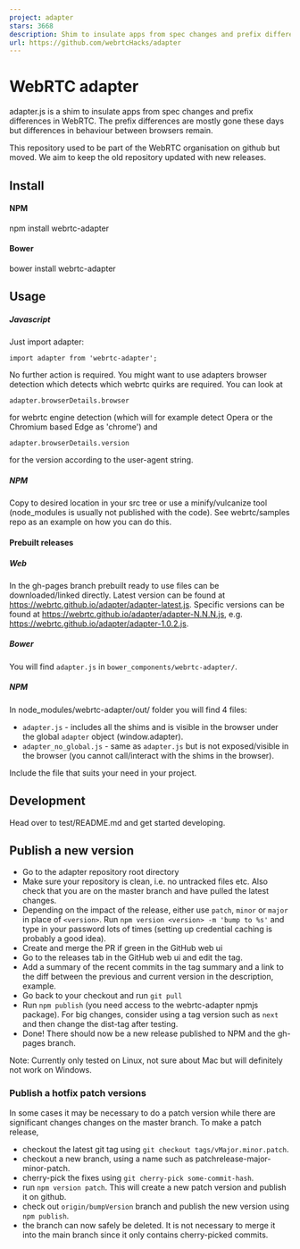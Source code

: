 ```yaml
---
project: adapter
stars: 3668
description: Shim to insulate apps from spec changes and prefix differences. Latest adapter.js release:
url: https://github.com/webrtcHacks/adapter
---
```


WebRTC adapter
==============

adapter.js is a shim to insulate apps from spec changes and prefix differences in WebRTC. The prefix differences are mostly gone these days but differences in behaviour between browsers remain.

This repository used to be part of the WebRTC organisation on github but moved. We aim to keep the old repository updated with new releases.

Install
-------

#### NPM

npm install webrtc-adapter

#### Bower

bower install webrtc-adapter

Usage
-----

##### Javascript

Just import adapter:

```
import adapter from 'webrtc-adapter';
```

No further action is required. You might want to use adapters browser detection which detects which webrtc quirks are required. You can look at

```
adapter.browserDetails.browser
```

for webrtc engine detection (which will for example detect Opera or the Chromium based Edge as 'chrome') and

```
adapter.browserDetails.version
```

for the version according to the user-agent string.

##### NPM

Copy to desired location in your src tree or use a minify/vulcanize tool (node\_modules is usually not published with the code). See webrtc/samples repo as an example on how you can do this.

#### Prebuilt releases

##### Web

In the gh-pages branch prebuilt ready to use files can be downloaded/linked directly. Latest version can be found at https://webrtc.github.io/adapter/adapter-latest.js. Specific versions can be found at https://webrtc.github.io/adapter/adapter-N.N.N.js, e.g. https://webrtc.github.io/adapter/adapter-1.0.2.js.

##### Bower

You will find `adapter.js` in `bower_components/webrtc-adapter/`.

##### NPM

In node\_modules/webrtc-adapter/out/ folder you will find 4 files:

-   `adapter.js` - includes all the shims and is visible in the browser under the global `adapter` object (window.adapter).
-   `adapter_no_global.js` - same as `adapter.js` but is not exposed/visible in the browser (you cannot call/interact with the shims in the browser).

Include the file that suits your need in your project.

Development
-----------

Head over to test/README.md and get started developing.

Publish a new version
---------------------

-   Go to the adapter repository root directory
-   Make sure your repository is clean, i.e. no untracked files etc. Also check that you are on the master branch and have pulled the latest changes.
-   Depending on the impact of the release, either use `patch`, `minor` or `major` in place of `<version>`. Run `npm version <version> -m 'bump to %s'` and type in your password lots of times (setting up credential caching is probably a good idea).
-   Create and merge the PR if green in the GitHub web ui
-   Go to the releases tab in the GitHub web ui and edit the tag.
-   Add a summary of the recent commits in the tag summary and a link to the diff between the previous and current version in the description, example.
-   Go back to your checkout and run `git pull`
-   Run `npm publish` (you need access to the webrtc-adapter npmjs package). For big changes, consider using a tag version such as `next` and then change the dist-tag after testing.
-   Done! There should now be a new release published to NPM and the gh-pages branch.

Note: Currently only tested on Linux, not sure about Mac but will definitely not work on Windows.

### Publish a hotfix patch versions

In some cases it may be necessary to do a patch version while there are significant changes changes on the master branch. To make a patch release,

-   checkout the latest git tag using `git checkout tags/vMajor.minor.patch`.
-   checkout a new branch, using a name such as patchrelease-major-minor-patch.
-   cherry-pick the fixes using `git cherry-pick some-commit-hash`.
-   run `npm version patch`. This will create a new patch version and publish it on github.
-   check out `origin/bumpVersion` branch and publish the new version using `npm publish`.
-   the branch can now safely be deleted. It is not necessary to merge it into the main branch since it only contains cherry-picked commits.
